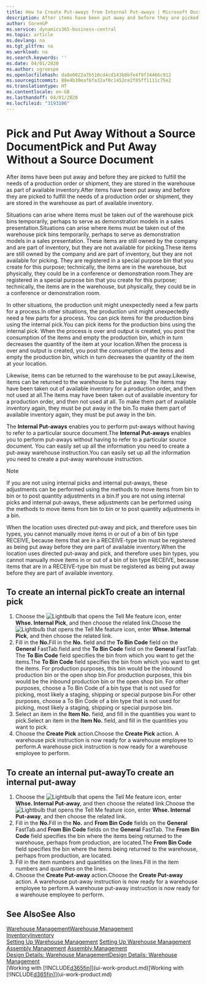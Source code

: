 ```yaml
---
title: How to Create Put-aways from Internal Put-aways | Microsoft Docs
description: After items have been put away and before they are picked to fulfill the needs of a production order or shipment, they are stored in the warehouse as part of available inventory.
author: SorenGP
ms.service: dynamics365-business-central
ms.topic: article
ms.devlang: na
ms.tgt_pltfrm: na
ms.workload: na
ms.search.keywords: ''
ms.date: 04/01/2020
ms.author: sgroespe
ms.openlocfilehash: da8e0022a7b510cd4cd143b8bfe4f9f34466c912
ms.sourcegitcommit: 88e4b30eaf6fa32af0c1452ce2f85ff1111c75e2
ms.translationtype: HT
ms.contentlocale: en-GB
ms.lasthandoff: 04/01/2020
ms.locfileid: "3193186"
---
```

# <a name="pick-and-put-away-without-a-source-document"></a><span data-ttu-id="a5f9f-103">Pick and Put Away Without a Source Document</span><span class="sxs-lookup"><span data-stu-id="a5f9f-103">Pick and Put Away Without a Source Document</span></span>
<span data-ttu-id="a5f9f-104">After items have been put away and before they are picked to fulfill the needs of a production order or shipment, they are stored in the warehouse as part of available inventory.</span><span class="sxs-lookup"><span data-stu-id="a5f9f-104">After items have been put away and before they are picked to fulfill the needs of a production order or shipment, they are stored in the warehouse as part of available inventory.</span></span>  

<span data-ttu-id="a5f9f-105">Situations can arise where items must be taken out of the warehouse pick bins temporarily, perhaps to serve as demonstration models in a sales presentation.</span><span class="sxs-lookup"><span data-stu-id="a5f9f-105">Situations can arise where items must be taken out of the warehouse pick bins temporarily, perhaps to serve as demonstration models in a sales presentation.</span></span> <span data-ttu-id="a5f9f-106">These items are still owned by the company and are part of inventory, but they are not available for picking.</span><span class="sxs-lookup"><span data-stu-id="a5f9f-106">These items are still owned by the company and are part of inventory, but they are not available for picking.</span></span> <span data-ttu-id="a5f9f-107">They are registered in a special purpose bin that you create for this purpose; technically, the items are in the warehouse, but physically, they could be in a conference or demonstration room.</span><span class="sxs-lookup"><span data-stu-id="a5f9f-107">They are registered in a special purpose bin that you create for this purpose; technically, the items are in the warehouse, but physically, they could be in a conference or demonstration room.</span></span>  

<span data-ttu-id="a5f9f-108">In other situations, the production unit might unexpectedly need a few parts for a process.</span><span class="sxs-lookup"><span data-stu-id="a5f9f-108">In other situations, the production unit might unexpectedly need a few parts for a process.</span></span> <span data-ttu-id="a5f9f-109">You can pick items for the production bins using the internal pick.</span><span class="sxs-lookup"><span data-stu-id="a5f9f-109">You can pick items for the production bins using the internal pick.</span></span> <span data-ttu-id="a5f9f-110">When the process is over and output is created, you post the consumption of the items and empty the production bin, which in turn decreases the quantity of the item at your location.</span><span class="sxs-lookup"><span data-stu-id="a5f9f-110">When the process is over and output is created, you post the consumption of the items and empty the production bin, which in turn decreases the quantity of the item at your location.</span></span>  

<span data-ttu-id="a5f9f-111">Likewise, items can be returned to the warehouse to be put away.</span><span class="sxs-lookup"><span data-stu-id="a5f9f-111">Likewise, items can be returned to the warehouse to be put away.</span></span> <span data-ttu-id="a5f9f-112">The items may have been taken out of available inventory for a production order, and then not used at all.</span><span class="sxs-lookup"><span data-stu-id="a5f9f-112">The items may have been taken out of available inventory for a production order, and then not used at all.</span></span> <span data-ttu-id="a5f9f-113">To make them part of available inventory again, they must be put away in the bin.</span><span class="sxs-lookup"><span data-stu-id="a5f9f-113">To make them part of available inventory again, they must be put away in the bin.</span></span>  

<span data-ttu-id="a5f9f-114">The **Internal Put-aways** enables you to perform put-aways without having to refer to a particular source document.</span><span class="sxs-lookup"><span data-stu-id="a5f9f-114">The **Internal Put-aways** enables you to perform put-aways without having to refer to a particular source document.</span></span> <span data-ttu-id="a5f9f-115">You can easily set up all the information you need to create a put-away warehouse instruction.</span><span class="sxs-lookup"><span data-stu-id="a5f9f-115">You can easily set up all the information you need to create a put-away warehouse instruction.</span></span>  

> [!NOTE]  
>  <span data-ttu-id="a5f9f-116">If you are not using internal picks and internal put-aways, these adjustments can be performed using the methods to move items from bin to bin or to post quantity adjustments in a bin.</span><span class="sxs-lookup"><span data-stu-id="a5f9f-116">If you are not using internal picks and internal put-aways, these adjustments can be performed using the methods to move items from bin to bin or to post quantity adjustments in a bin.</span></span>  
>   
>  <span data-ttu-id="a5f9f-117">When the location uses directed put-away and pick, and therefore uses bin types, you cannot manually move items in or out of a bin of bin type RECEIVE, because items that are in a RECEIVE-type bin must be registered as being put away before they are part of available inventory.</span><span class="sxs-lookup"><span data-stu-id="a5f9f-117">When the location uses directed put-away and pick, and therefore uses bin types, you cannot manually move items in or out of a bin of bin type RECEIVE, because items that are in a RECEIVE-type bin must be registered as being put away before they are part of available inventory.</span></span>  

## <a name="to-create-an-internal-pick"></a><span data-ttu-id="a5f9f-118">To create an internal pick</span><span class="sxs-lookup"><span data-stu-id="a5f9f-118">To create an internal pick</span></span>  
1.  <span data-ttu-id="a5f9f-119">Choose the ![Lightbulb that opens the Tell Me feature](media/ui-search/search_small.png "Tell me what you want to do") icon, enter **Whse. Internal Pick**, and then choose the related link.</span><span class="sxs-lookup"><span data-stu-id="a5f9f-119">Choose the ![Lightbulb that opens the Tell Me feature](media/ui-search/search_small.png "Tell me what you want to do") icon, enter **Whse. Internal Pick**, and then choose the related link.</span></span>  
2.  <span data-ttu-id="a5f9f-120">Fill in the **No.**</span><span class="sxs-lookup"><span data-stu-id="a5f9f-120">Fill in the **No.**</span></span> <span data-ttu-id="a5f9f-121">field and the **To Bin Code** field on the **General** FastTab.</span><span class="sxs-lookup"><span data-stu-id="a5f9f-121">field and the **To Bin Code** field on the **General** FastTab.</span></span> <span data-ttu-id="a5f9f-122">The **To Bin Code** field specifies the bin from which you want to get the items.</span><span class="sxs-lookup"><span data-stu-id="a5f9f-122">The **To Bin Code** field specifies the bin from which you want to get the items.</span></span> <span data-ttu-id="a5f9f-123">For production purposes, this bin would be the inbound production bin or the open shop bin.</span><span class="sxs-lookup"><span data-stu-id="a5f9f-123">For production purposes, this bin would be the inbound production bin or the open shop bin.</span></span> <span data-ttu-id="a5f9f-124">For other purposes, choose a To Bin Code of a bin type that is not used for picking, most likely a staging, shipping or special purpose bin.</span><span class="sxs-lookup"><span data-stu-id="a5f9f-124">For other purposes, choose a To Bin Code of a bin type that is not used for picking, most likely a staging, shipping or special purpose bin.</span></span>  
3.  <span data-ttu-id="a5f9f-125">Select an item in the **Item No.** field, and fill in the quantities you want to pick.</span><span class="sxs-lookup"><span data-stu-id="a5f9f-125">Select an item in the **Item No.** field, and fill in the quantities you want to pick.</span></span>  
4. <span data-ttu-id="a5f9f-126">Choose the **Create Pick** action.</span><span class="sxs-lookup"><span data-stu-id="a5f9f-126">Choose the **Create Pick** action.</span></span> <span data-ttu-id="a5f9f-127">A warehouse pick instruction is now ready for a warehouse employee to perform.</span><span class="sxs-lookup"><span data-stu-id="a5f9f-127">A warehouse pick instruction is now ready for a warehouse employee to perform.</span></span>  

## <a name="to-create-an-internal-put-away"></a><span data-ttu-id="a5f9f-128">To create an internal put-away</span><span class="sxs-lookup"><span data-stu-id="a5f9f-128">To create an internal put-away</span></span>  
1.  <span data-ttu-id="a5f9f-129">Choose the ![Lightbulb that opens the Tell Me feature](media/ui-search/search_small.png "Tell me what you want to do") icon, enter **Whse. Internal Put-away**, and then choose the related link.</span><span class="sxs-lookup"><span data-stu-id="a5f9f-129">Choose the ![Lightbulb that opens the Tell Me feature](media/ui-search/search_small.png "Tell me what you want to do") icon, enter **Whse. Internal Put-away**, and then choose the related link.</span></span>  
2.  <span data-ttu-id="a5f9f-130">Fill in the **No.**</span><span class="sxs-lookup"><span data-stu-id="a5f9f-130">Fill in the **No.**</span></span> <span data-ttu-id="a5f9f-131">and **From Bin Code** fields on the **General** FastTab.</span><span class="sxs-lookup"><span data-stu-id="a5f9f-131">and **From Bin Code** fields on the **General** FastTab.</span></span> <span data-ttu-id="a5f9f-132">The **From Bin Code** field specifies the bin where the items being returned to the warehouse, perhaps from production, are located.</span><span class="sxs-lookup"><span data-stu-id="a5f9f-132">The **From Bin Code** field specifies the bin where the items being returned to the warehouse, perhaps from production, are located.</span></span>  
3.  <span data-ttu-id="a5f9f-133">Fill in the item numbers and quantities on the lines.</span><span class="sxs-lookup"><span data-stu-id="a5f9f-133">Fill in the item numbers and quantities on the lines.</span></span>  
4.  <span data-ttu-id="a5f9f-134">Choose the **Create Put-away** action.</span><span class="sxs-lookup"><span data-stu-id="a5f9f-134">Choose the **Create Put-away** action.</span></span> <span data-ttu-id="a5f9f-135">A warehouse put-away instruction is now ready for a warehouse employee to perform.</span><span class="sxs-lookup"><span data-stu-id="a5f9f-135">A warehouse put-away instruction is now ready for a warehouse employee to perform.</span></span>  

## <a name="see-also"></a><span data-ttu-id="a5f9f-136">See Also</span><span class="sxs-lookup"><span data-stu-id="a5f9f-136">See Also</span></span>  
[<span data-ttu-id="a5f9f-137">Warehouse Management</span><span class="sxs-lookup"><span data-stu-id="a5f9f-137">Warehouse Management</span></span>](warehouse-manage-warehouse.md)  
[<span data-ttu-id="a5f9f-138">Inventory</span><span class="sxs-lookup"><span data-stu-id="a5f9f-138">Inventory</span></span>](inventory-manage-inventory.md)  
<span data-ttu-id="a5f9f-139">[Setting Up Warehouse Management](warehouse-setup-warehouse.md)   </span><span class="sxs-lookup"><span data-stu-id="a5f9f-139">[Setting Up Warehouse Management](warehouse-setup-warehouse.md)   </span></span>  
<span data-ttu-id="a5f9f-140">[Assembly Management](assembly-assemble-items.md)  </span><span class="sxs-lookup"><span data-stu-id="a5f9f-140">[Assembly Management](assembly-assemble-items.md)  </span></span>  
[<span data-ttu-id="a5f9f-141">Design Details: Warehouse Management</span><span class="sxs-lookup"><span data-stu-id="a5f9f-141">Design Details: Warehouse Management</span></span>](design-details-warehouse-management.md)  
<span data-ttu-id="a5f9f-142">[Working with [!INCLUDE[d365fin](includes/d365fin_md.md)]](ui-work-product.md)</span><span class="sxs-lookup"><span data-stu-id="a5f9f-142">[Working with [!INCLUDE[d365fin](includes/d365fin_md.md)]](ui-work-product.md)</span></span>
